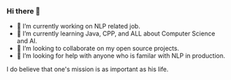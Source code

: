 ### Hi there 👋



- 🔭 I’m currently working on NLP related job.
- 🌱 I’m currently learning Java, CPP, and ALL about Computer Science and AI.
- 👯 I’m looking to collaborate on my open source projects.
- 🤔 I’m looking for help with anyone who is familar with NLP in production.



I do believe that one's mission is as important as his life. 
